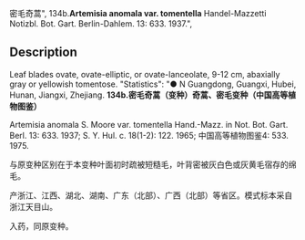 密毛奇蒿",
134b.**Artemisia anomala var. tomentella** Handel-Mazzetti Notizbl. Bot. Gart. Berlin-Dahlem. 13: 633. 1937.",

## Description
Leaf blades ovate, ovate-elliptic, or ovate-lanceolate, 9-12 cm, abaxially gray or yellowish tomentose.
  "Statistics": "● N Guangdong, Guangxi, Hubei, Hunan, Jiangxi, Zhejiang.
**134b.密毛奇蒿（变种）奇蒿、密毛变种（中国高等植物图鉴）**

Artemisia anomala S. Moore var. tomentella Hand.-Mazz. in Not. Bot. Gart. Berl. 13: 633. 1937; S. Y. Hul. c. 18(1-2): 122. 1965; 中国高等植物图鉴4: 533. 1975.

与原变种区别在于本变种叶面初时疏被短糙毛，叶背密被灰白色或灰黄毛宿存的绵毛。

产浙江、江西、湖北、湖南、广东（北部）、广西（北部）等省区。模式标本采自浙江天目山。

入药，同原变种。

